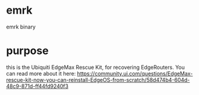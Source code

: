 # emrk
emrk binary

# purpose
this is the Ubiquiti EdgeMax Rescue Kit, for recovering EdgeRouters. You can read more about it here: https://community.ui.com/questions/EdgeMax-rescue-kit-now-you-can-reinstall-EdgeOS-from-scratch/58d474b4-604d-48c9-871d-ff44fd9240f3
